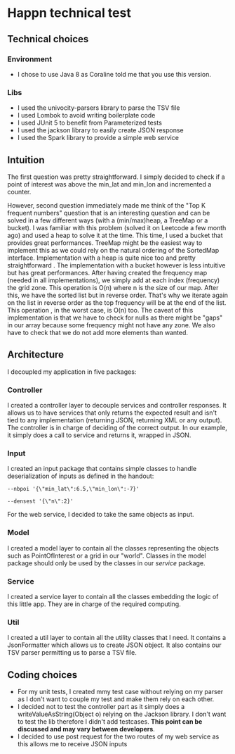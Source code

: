 # Happn technical test

## Technical choices

### Environment
* I chose to use Java 8 as Coraline told me that you use this version.

### Libs
* I used the univocity-parsers library to parse the TSV file
* I used Lombok to avoid writing boilerplate code
* I used JUnit 5 to benefit from Parameterized tests  
* I used the jackson library to easily create JSON response
* I used the Spark library to provide a simple web service 

## Intuition

The first question was pretty straightforward. I simply decided to check if a point of interest was above the min_lat
and min_lon and incremented a counter.
 
However, second question immediately made me think of the "Top K frequent numbers" question that is an interesting
question and can be solved in a few different ways (with a (min/max)heap, a TreeMap or a bucket). I was familiar with
this problem (solved it on Leetcode a few month ago) and used a heap to solve it at the time. This time, I used a
bucket that provides great performances. TreeMap might be the easiest way to implement this as we could rely on the
natural ordering of the SortedMap interface. Implementation with a heap is quite nice too and pretty straightforward
. The implementation with a bucket however is less intuitive but has great performances. After having created
the frequency map (needed in all implementations), we simply add at each index (frequency) the grid zone. This
operation is O(n) where n is the size of our map. After this, we have the sorted list but in reverse order. That's
why we iterate again on the list in reverse order as the top frequency will be at the end of the list. This operation
, in the worst case, is O(n) too.
The caveat of this implementation is that we have to check for nulls as there might be "gaps" in our array because
some frequency might not have any zone. We also have to check that we do not add more elements than wanted.

## Architecture
 
I decoupled my application in five packages:
### Controller
I created a controller layer to decouple services and controller responses. It allows us to have services that only
returns the expected result and isn't tied to any implementation (returning JSON, returning XML or any output). The
controller is in charge of deciding of the correct output. In our example, it simply does a call to service and
returns it, wrapped in JSON.
    
### Input
I created an input package that contains simple classes to handle deserialization of inputs as defined in the
handout:
 
 ` --nbpoi '{\"min_lat\":6.5,\"min_lon\":-7}' `
 
 ` --densest '{\"n\":2}' `
     
For the web service, I decided to take the same objects as input. 

### Model
I created a model layer to contain all the classes representing the objects such as PointOfInterest or a grid in our
"world". Classes in the model package should only be used by the classes in our _service_ package.

### Service
I created a service layer to contain all the classes embedding the logic of this little app. They are in charge of
the required computing.

### Util
I created a util layer to contain all the utility classes that I need. It contains a JsonFormatter which allows us to
create JSON object. It also contains our TSV parser permitting us to parse a TSV file.
 
## Coding choices
* For my unit tests, I created mmy test case without relying on my parser as I don't want to couple my test and make
 them rely on each other.
* I decided not to test the controller part as it simply does a writeValueAsString(Object o) relying on the Jackson
library. I don't want to test the lib therefore I didn't add testcases. **This point can be discussed and may vary
between developers**.
* I decided to use post request for the two routes of my web service as this allows me to receive JSON inputs 